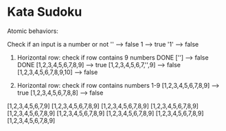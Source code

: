 # Kata Sudoku

Atomic behaviors:

Check if an input is a number or not
'' --> false
1 --> true
'1' --> false

1. Horizontal row: check if row contains 9 numbers
   DONE [''] --> false
   DONE [1,2,3,4,5,6,7,8,9] --> true
   [1,2,3,4,5,6,7,'',9] --> false
   [1,2,3,4,5,6,7,8,9,10] --> false

2. Horizontal row: check if row contains numbers 1-9
   [1,2,3,4,5,6,7,8,9] --> true
   [1,2,3,4,5,6,7,8,8] --> false

[1,2,3,4,5,6,7,9]
[1,2,3,4,5,6,7,8,9]
[1,2,3,4,5,6,7,8,9]
[1,2,3,4,5,6,7,8,9]
[1,2,3,4,5,6,7,8,9]
[1,2,3,4,5,6,7,8,9]
[1,2,3,4,5,6,7,8,9]
[1,2,3,4,5,6,7,8,9]
[1,2,3,4,5,6,7,8,9]

